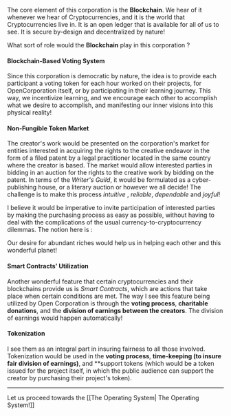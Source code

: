 


The core element of this corporation is the **Blockchain**. We hear of it whenever we hear of Cryptocurrencies, and it is the world that Cryptocurrencies live in. It is an open ledger that is available for all of us to see. It is secure by-design and decentralized by nature!


What sort of role would the **Blockchain** play in this corporation ? 


#### Blockchain-Based Voting System


Since this corporation is democratic by nature, the idea is to provide each participant a voting token for each hour worked on their projects, for OpenCorporation itself, or by participating in their learning journey. This way, we incentivize learning, and we encourage each other to accomplish what we desire to accomplish, and manifesting our inner visions into this physical reality!



#### Non-Fungible Token Market



The creator's work would be presented on the corporation's market for entities interested in acquiring the rights to the creative endeavor in the form of a filed patent by a legal practitioner located in the same country where the creator is based. The market would allow interested parties in bidding in an auction for the rights to the creative work by bidding on the patent. In terms of the *Writer's Guild*, it would be formulated as a cyber-publishing house, or a literary auction or however we all decide! The challenge is to make this process *intuitive* , *reliable*, *dependable* and *joyful*! 

I believe it would be imperative to invite participation of interested parties by making the purchasing process as easy as possible, without having to deal with the complications of the usual currency-to-cryptocurrency dilemmas. The notion here is :

Our desire for abundant riches would help us in helping each other and this wonderful planet!



#### Smart Contracts' Utilization


Another wonderful feature that certain cryptocurrencies and their blockchains provide us is *Smart Contracts*, which are actions that take place when certain conditions are met. The way I see this feature being utilized by Open Corporation is through the **voting process**, **charitable donations**, and the **division of earnings between the creators**. The division of earnings would happen automatically! 


#### Tokenization


I see them as an integral part in insuring fairness to all those involved. Tokenization would be used in the **voting process**, **time-keeping (to insure fair division of earnings)**, and **support tokens (which would be a token issued for the project itself, in which the public audience can support the creator by purchasing their project's token).  



----------------------

Let us proceed towards the [[The Operating System| The Operating System!]]
